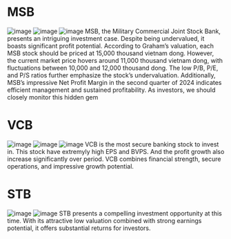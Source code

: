 # MSB
![image](https://github.com/user-attachments/assets/7ed4b55f-8eeb-4836-add6-1800bd92669f)
![image](https://github.com/user-attachments/assets/b7a8fafd-35da-42d6-801c-2e6d7c181903)
![image](https://github.com/user-attachments/assets/fce5f353-29f8-4f5b-bb37-51f55ff7cb40)
MSB, the Military Commercial Joint Stock Bank, presents an intriguing investment case. Despite being undervalued, it boasts significant profit potential. According to Graham’s valuation, each MSB stock should be priced at 15,000 thousand vietnam dong. However, the current market price hovers around 11,000 thousand vietnam dong, with fluctuations between 10,000 and 12,000 thousand dong. The low P/B, P/E, and P/S ratios further emphasize the stock’s undervaluation. Additionally, MSB’s impressive Net Profit Margin in the second quarter of 2024 indicates efficient management and sustained profitability. As investors, we should closely monitor this hidden gem
# VCB
![image](https://github.com/user-attachments/assets/78f0fdc2-ba07-434d-8210-242f4572e28a)
![image](https://github.com/user-attachments/assets/3ddad415-f216-43c8-906f-86723ba715fa)
![image](https://github.com/user-attachments/assets/3e66c995-9a50-4991-a175-6bb47416611f)
VCB is the most secure banking stock to invest in. This stock have extremyly high EPS and BVPS. And the profit growth also increase significantly over period. VCB combines financial strength, secure operations, and impressive growth potential.
# STB
![image](https://github.com/user-attachments/assets/13dcda79-8fdc-49c8-9c65-3340af7cda0b)
![image](https://github.com/user-attachments/assets/eae1bd3b-f1b5-4a81-896c-0a2e9e2e9d9c)
STB presents a compelling investment opportunity at this time. With its attractive low valuation combined with strong earnings potential, it offers substantial returns for investors.
